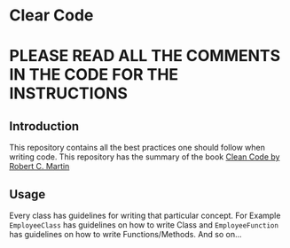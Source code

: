 # Clear Code 

# PLEASE READ ALL THE COMMENTS IN THE CODE FOR THE INSTRUCTIONS

## Introduction 

This repository contains all the best practices one should follow when writing code. This repository has the summary of the book <a href="https://www.goodreads.com/book/show/3735293-clean-code">Clean Code by Robert C. Martin</a> 

## Usage 

Every class has guidelines for writing that particular concept.
For Example `EmployeeClass` has guidelines on how to write Class and `EmployeeFunction` has guidelines on how to write Functions/Methods. And so on...